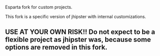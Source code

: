 
Esparta fork for custom projects.

This fork is a specific version of jhipster with internal customizations.

## USE AT YOUR OWN RISK!! Do not expect to be a flexible project as jhipster was, because some options are removed in this fork.

